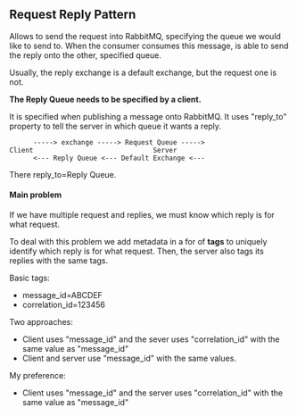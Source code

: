 ﻿## Request Reply Pattern

Allows to send the request into RabbitMQ, specifying the queue we would like to send to.
When the consumer consumes this message, is able to send the reply onto the other, specified queue.

Usually, the reply exchange is a default exchange, but the request one is not.

**The Reply Queue needs to be specified by a client.** 

It is specified when publishing a message onto RabbitMQ. It uses "reply_to" property to tell the server in which queue it wants a reply.

```
	  -----> exchange -----> Request Queue ----->
Client								Server
	  <--- Reply Queue <--- Default Exchange <---
```

There reply_to=Reply Queue.

#### Main problem

If we have multiple request and replies, we must know which reply is for what request. 

To deal with this problem we add metadata in a for of **tags** to uniquely identify which reply is for what request.
Then, the server also tags its replies with the same tags. 

Basic tags:
- message_id=ABCDEF
- correlation_id=123456

Two approaches:
- Client uses "message_id" and the sever uses "correlation_id" with the same value as "message_id"
- Client and server use "message_id" with the same values.

My preference:
- Client uses "message_id" and the server uses "correlation_id" with the same value as "message_id"


